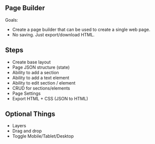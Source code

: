 ## Page Builder

Goals:

- Create a page builder that can be used to create a single web page.
- No saving. Just export/download HTML.

## Steps

- Create base layout
- Page JSON structure (state)
- Ability to add a section
- Ability to add a text element
- Ability to edit section / element
- CRUD for sections/elements
- Page Settings
- Export HTML + CSS (JSON to HTML)

## Optional Things

- Layers
- Drag and drop 
- Toggle Mobile/Tablet/Desktop